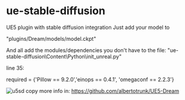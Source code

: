 # ue-stable-diffusion
UE5 plugin with stable diffusion integration
Just add your model to

"plugins/Dream/models/model.ckpt"

And all add the modules/dependencies you don't have to the file:
"ue-stable-diffusion\Content\Python\init_unreal.py"

line 35:

required = {'Pillow == 9.2.0','einops == 0.4.1', 'omegaconf == 2.2.3'}



![u5sd copy](https://user-images.githubusercontent.com/8300565/197598541-de332abd-9755-45e3-b5da-2fd4a647144e.jpg)
more info in:
https://github.com/albertotrunk/UE5-Dream
